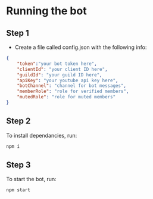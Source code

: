 # Running the bot
## Step 1
- Create a file called config.json with the following info:
```json
{
	"token":"your bot token here",
	"clientId": "your client ID here",
	"guildId": "your guild ID here",
	"apiKey": "your youtube api key here",
	"botChannel": "channel for bot messages",
	"memberRole": "role for verified members",
	"mutedRole": "role for muted members"
}
```
## Step 2
To install dependancies, run:
```bash
npm i
```

## Step 3
To start the bot, run:
```bash
npm start
```

